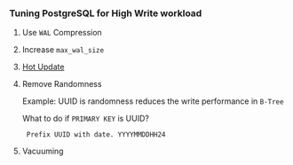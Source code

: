 ### Tuning PostgreSQL for High Write workload
1. Use `WAL` Compression
2. Increase `max_wal_size`
3. [Hot Update](../hot_update/hot_update.md)
3. Remove Randomness 

    Example: UUID is randomness reduces the write performance in `B-Tree`
    
    What to do if  `PRIMARY KEY` is UUID?
    
        Prefix UUID with date. YYYYMMDDHH24
4. Vacuuming  

